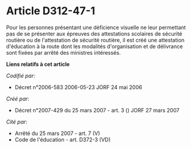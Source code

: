 # Article D312-47-1

Pour les personnes présentant une déficience visuelle ne leur permettant pas de se présenter aux épreuves des attestations
scolaires de sécurité routière ou de l'attestation de sécurité routière, il est créé une attestation d'éducation à la route
dont les modalités d'organisation et de délivrance sont fixées par arrêté des ministres intéressés.

**Liens relatifs à cet article**

_Codifié par_:

  - Décret n°2006-583 2006-05-23 JORF 24 mai 2006

_Créé par_:

  - Décret n°2007-429 du 25 mars 2007 - art. 3 () JORF 27 mars 2007

_Cité par_:

  - Arrêté du 25 mars 2007 - art. 7 (V)
  - Code de l'éducation - art. D372-3 (VD)
